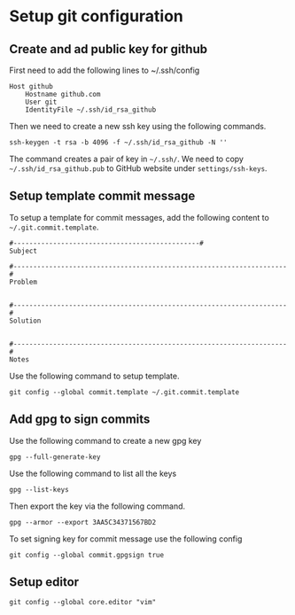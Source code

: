 # Setup git configuration

## Create and ad public key for github
First need to add the following lines to ~/.ssh/config
```
Host github
	Hostname github.com
	User git
	IdentityFile ~/.ssh/id_rsa_github
```

Then we need to create a new ssh key using the following commands.
```
ssh-keygen -t rsa -b 4096 -f ~/.ssh/id_rsa_github -N ''
```
The command creates a pair of key in `~/.ssh/`. 
We need to copy `~/.ssh/id_rsa_github.pub` to GitHub website under
`settings/ssh-keys`.

## Setup template commit message
To setup a template for commit messages, add the following content 
to `~/.git.commit.template`. 
```
#-----------------------------------------------#
Subject

#---------------------------------------------------------------------#
Problem


#---------------------------------------------------------------------#
Solution


#---------------------------------------------------------------------#
Notes

```

Use the following command to setup template.
```
git config --global commit.template ~/.git.commit.template
```


## Add gpg to sign commits
Use the following command to create a new gpg key
```
gpg --full-generate-key
```

Use the following command to list all the keys
```
gpg --list-keys
```

Then export the key via the following command.
```
gpg --armor --export 3AA5C34371567BD2
```

To set signing key for commit message use the following config
```
git config --global commit.gpgsign true
```


## Setup editor 
```
git config --global core.editor "vim"
```
